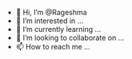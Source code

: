 - 👋 Hi, I’m @Rageshma
- 👀 I’m interested in ...
- 🌱 I’m currently learning ...
- 💞️ I’m looking to collaborate on ...
- 📫 How to reach me ...

<!---
Rageshma/Rageshma is a ✨ special ✨ repository because its `README.md` (this file) appears on your GitHub profile.
You can click the Preview link to take a look at your changes.
--->
